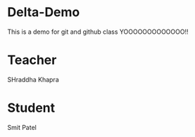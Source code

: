 # Delta-Demo
This is a demo for git and github class
YOOOOOOOOOOOOO!!
# Teacher
SHraddha Khapra
# Student
Smit Patel